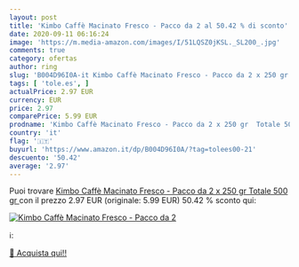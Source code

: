 ```yaml
---
layout: post
title: 'Kimbo Caffè Macinato Fresco - Pacco da 2 al 50.42 % di sconto'
date: 2020-09-11 06:16:24
image: 'https://m.media-amazon.com/images/I/51LQSZ0jKSL._SL200_.jpg'
comments: true
category: ofertas
author: ring
slug: 'B004D96I0A-it Kimbo Caffè Macinato Fresco - Pacco da 2 x 250 gr Totale...'
tags: [ 'tole.es', ]
actualPrice: 2.97 EUR
currency: EUR
price: 2.97
comparePrice: 5.99 EUR
prodname: 'Kimbo Caffè Macinato Fresco - Pacco da 2 x 250 gr  Totale 500 gr '
country: 'it'
flag: '🇮🇹'
buyurl: 'https://www.amazon.it/dp/B004D96I0A/?tag=tolees00-21'
descuento: '50.42'
average: '2.97'
---
```


Puoi trovare [Kimbo Caffè Macinato Fresco - Pacco da 2 x 250 gr  Totale 500 gr ](https://www.amazon.it/dp/B004D96I0A/?tag=tolees00-21) con il prezzo 2.97 EUR (originale: 5.99 EUR) 50.42 % sconto qui:

[![Kimbo Caffè Macinato Fresco - Pacco da 2](https://m.media-amazon.com/images/I/51LQSZ0jKSL._SL200_.jpg)](https://www.amazon.it/dp/B004D96I0A/?tag=tolees00-21)

ℹ️:


[🛒 Acquista qui!!](https://www.amazon.it/dp/B004D96I0A/?tag=tolees00-21)
